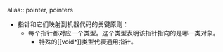 alias:: pointer, pointers

- 指针和它们映射到机器代码的关键原则：
	- 每个指针都对应一个类型。这个类型表明该指针指向的是哪一类对象。
		- 特殊的[[void*]]类型代表通用指针。